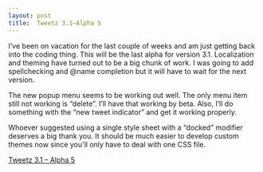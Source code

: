 ```yaml
---
layout: post
title:  Tweetz 3.1–Alpha 5
---
```

I’ve been on vacation for the last couple of weeks and am just getting back into the coding thing. This will be the last alpha for version 3.1. Localization and theming have turned out to be a big chunk of work. I was going to add spellchecking and @name completion but it will have to wait for the next version.

The new popup menu seems to be working out well. The only menu item still not working is “delete”. I’ll have that working by beta. Also, I’ll do something with the “new tweet indicator” and get it working properly.

Whoever suggested using a single style sheet with a “docked” modifier deserves a big thank you. It should be much easier to develop custom themes now since you'll only have to deal with one CSS file.

[Tweetz 3.1 – Alpha 5](/download.aspx?filename=Downloads/tweetz31.gadget)
